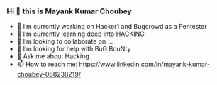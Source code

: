 ### Hi 👋 this is Mayank Kumar Choubey


- 🔭 I’m currently working on Hacker1 and Bugcrowd as a Pentester
- 🌱 I’m currently learning deep into HACKING
- 👯 I’m looking to collaborate on ...
- 🤔 I’m looking for help with BuG BouNty
- 💬 Ask me about Hacking
- 📫 How to reach me: https://www.linkedin.com/in/mayank-kumar-choubey-068238219/
